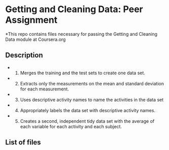 # Getting and Cleaning Data: Peer Assignment
*This repo contains files necessary for passing the Getting and Cleaning Data module at Coursera.org

## Description
* 1) Merges the training and the test sets to create one data set.
* 2) Extracts only the measurements on the mean and standard deviation for each measurement. 
* 3) Uses descriptive activity names to name the activities in the data set
* 4) Appropriately labels the data set with descriptive activity names. 
* 5) Creates a second, independent tidy data set with the average of each variable for each activity and each subject. 

## List of files


